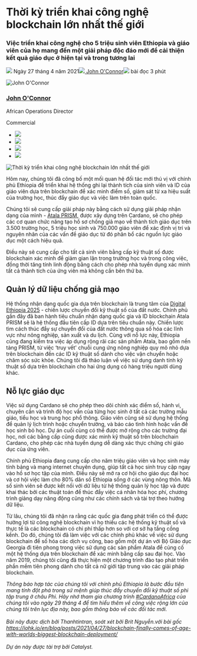 # Thời kỳ triển khai công nghệ blockchain lớn nhất thế giới

### **Việc triển khai công nghệ cho 5 triệu sinh viên Ethiopia và giáo viên của họ mang đến một giải pháp độc đáo mới để cải thiện kết quả giáo dục ở hiện tại và trong tương lai**

![](img/2021-04-27-blockchain-finally-comes-of-age-with-worlds-biggest-blockchain-deployment.002.png) Ngày 27 tháng 4 năm 2021![](img/2021-04-27-blockchain-finally-comes-of-age-with-worlds-biggest-blockchain-deployment.002.png)[ John O'Connor](tmp//en/blog/authors/john-oconnor/page-1/)![](img/2021-04-27-blockchain-finally-comes-of-age-with-worlds-biggest-blockchain-deployment.003.png) bài đọc 3 phút

![John O'Connor](img/2021-04-27-blockchain-finally-comes-of-age-with-worlds-biggest-blockchain-deployment.004.png)[](tmp//en/blog/authors/john-oconnor/page-1/)

### [**John O'Connor**](tmp//en/blog/authors/john-oconnor/page-1/)

African Operations Director

Commercial

- ![](img/2021-04-27-blockchain-finally-comes-of-age-with-worlds-biggest-blockchain-deployment.005.png)[](mailto:john.oconnor@iohk.io "Email")
- ![](img/2021-04-27-blockchain-finally-comes-of-age-with-worlds-biggest-blockchain-deployment.006.png)[](https://www.linkedin.com/in/jjtoconnor/ "LinkedIn")
- ![](img/2021-04-27-blockchain-finally-comes-of-age-with-worlds-biggest-blockchain-deployment.007.png)[](https://twitter.com/jjtoconnor "Twitter")
- ![](img/2021-04-27-blockchain-finally-comes-of-age-with-worlds-biggest-blockchain-deployment.008.png)[](https://github.com/staircaseJapes "GitHub")

![Thời kỳ triển khai công nghệ blockchain lớn nhất thế giới](img/2021-04-27-blockchain-finally-comes-of-age-with-worlds-biggest-blockchain-deployment.009.jpeg)

Hôm nay, chúng tôi đã công bố một mối quan hệ đối tác mới thú vị với chính phủ Ethiopia để triển khai hệ thống ghi lại thành tích của sinh viên và ID của giáo viên dựa trên blockchain để xác minh điểm số, giám sát từ xa hiệu suất của trường học, thúc đẩy giáo dục và việc làm trên toàn quốc.

Chúng tôi sẽ cung cấp giải pháp này bằng cách sử dụng giải pháp nhận dạng của mình - [Atala PRISM](https://www.atalaprism.io/), được xây dựng trên Cardano, sẽ cho phép các cơ quan chức năng tạo hồ sơ chống giả mạo về thành tích giáo dục trên 3.500 trường học, 5 triệu học sinh và 750.000 giáo viên để xác định vị trí và nguyên nhân của các vấn đề giáo dục từ đó phân bổ các nguồn lực giáo dục một cách hiệu quả.

Điều này sẽ cung cấp cho tất cả sinh viên bằng cấp kỹ thuật số được blockchain xác minh để giảm gian lận trong trường học và trong công việc, đồng thời tăng tính linh động bằng cách cho phép nhà tuyển dụng xác minh tất cả thành tích của ứng viên mà không cần bên thứ ba.

## **Quản lý dữ liệu chống giả mạo**

Hệ thống nhận dạng quốc gia dựa trên blockchain là trung tâm của [Digital Ethiopia 2025](https://www.bsg.ox.ac.uk/news/digital-roadmap-developing-world) - chiến lược chuyển đổi kỹ thuật số của đất nước. Chính phủ gần đây đã ban hành tiêu chuẩn nhận dạng quốc gia và ID blockchain Atala PRISM sẽ là hệ thống đầu tiên cấp ID dựa trên tiêu chuẩn này. Chiến lược tìm cách thúc đẩy sự chuyển đổi của đất nước thông qua số hóa các lĩnh vực như nông nghiệp, sản xuất và du lịch. Cùng với nỗ lực này, Ethiopia cũng đang kiểm tra việc áp dụng rộng rãi các sản phẩm Atala, bao gồm nền tảng PRISM, từ việc ‘truy vết' chuỗi cung ứng nông nghiệp quy mô nhỏ dựa trên blockchain đến các ID kỹ thuật số dành cho việc vận chuyển hoặc chăm sóc sức khỏe. Chúng tôi đã thảo luận về việc sử dụng danh tính kỹ thuật số dựa trên blockchain cho hai ứng dụng có hàng triệu người dùng khác.

## **Nỗ lực giáo dục**

Việc sử dụng Cardano sẽ cho phép theo dõi chính xác điểm số, hành vi, chuyên cần và trình độ học vấn của từng học sinh ở tất cả các trường mẫu giáo, tiểu học và trung học phổ thông. Giáo viên cũng sẽ sử dụng hệ thống để quản lý lịch trình hoặc chuyển trường, và báo cáo tình hình hoặc vấn đề học sinh bỏ học. Dự án cuối cùng có thể được mở rộng cho các trường đại học, nơi các bằng cấp cũng được xác minh kỹ thuật số trên blochchain Cardano, cho phép các nhà tuyển dụng dễ dàng xác thực chứng chỉ giáo dục của ứng viên.

Chính phủ Ethiopia đang cung cấp cho năm triệu giáo viên và học sinh máy tính bảng và mạng internet chuyên dụng, giúp tất cả học sinh truy cập ngay vào hồ sơ học tập của mình. Điều này sẽ mở ra cơ hội cho giáo dục đại học và cơ hội việc làm cho 80% dân số Ethiopia sống ở các vùng nông thôn. Mã số sinh viên sẽ được kết nối với dữ liệu từ hệ thống quản lý học tập và được khai thác bởi các thuật toán để thúc đẩy việc cá nhân hóa học phí, chương trình giảng dạy năng động cũng như các chính sách và tài trợ theo hướng dữ liệu.

Từ lâu, chúng tôi đã nhận ra rằng các quốc gia đang phát triển có thể được hưởng lợi từ công nghệ blockchain vì họ thiếu các hệ thống kỹ thuật số và thực tế là các blockchain có chi phí thấp hơn so với cơ sở hạ tầng cồng kềnh. Do đó, chúng tôi đã làm việc với các chính phủ khác về việc sử dụng blockchain để số hóa các dịch vụ công, bao gồm một dự án với Bộ Giáo dục Georgia đi tiên phong trong việc sử dụng các sản phẩm Atala để củng cố một hệ thống dựa trên blockchain để xác minh bằng cấp sau đại học. Vào năm 2019, chúng tôi cũng đã thực hiện một chương trình đào tạo phát triển phần mềm tiên phong dành cho tất cả nữ giới tập trung vào các giải pháp blockchain.

*Thông báo hợp tác của chúng tôi với chính phủ Ethiopia là bước đầu tiên mang tính đột phá trong sứ mệnh giúp thúc đẩy chuyển đổi kỹ thuật số phi tập trung ở châu Phi. Hãy nhớ tham gia chương trình [#CardanoAfrica](https://africa.cardano.org/) của chúng tôi vào ngày 29 tháng 4 để tìm hiểu thêm về công việc rộng lớn của chúng tôi trên lục địa này, bao gồm thông báo về các đối tác mới.<br><br>Bài này được dịch bởi Thanhtintran, soát xét bởi Brit Nguyễn.<a>với bài gốc</a><br><em>https://iohk.io/en/blog/posts/2021/04/27/blockchain-finally-comes-of-age-with-worlds-biggest-blockchain-deployment/<br><br>Dự án này được tài trợ bởi Catalyst.</em>*
